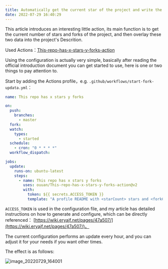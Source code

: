 ```yaml
---
title: Automatically get the current star of the project and write the fork to the Description
date: 2022-07-29 16:40:29
---
```


This article introduces an interesting little action, its main function is to get the current number of stars and forks of the project, and then overlay these two data into the project's Descrition.

Used Actions：[This-repo-has-x-stars-y-forks-action](https://github.com/ouuan/This-repo-has-x-stars-y-forks-action)

Using the configuration is actually very simple, basically after reading the official introduction document you can get started to use, here is one or two things to pay attention to.

Start by adding the Actions profile，e.g. `.github/workflows/start-fork-updata.yml`：

```yml
name: This repo has x stars y forks

on:
  push:
    branches:
      - master
  fork:
  watch:
    types:
      - started
  schedule:
    - cron: "0 * * * *"
  workflow_dispatch:

jobs:
  update:
    runs-on: ubuntu-latest
    steps:
      - name: This repo has x stars y forks
        uses: ouuan/This-repo-has-x-stars-y-forks-action@v2
        with:
          token: ${{ secrets.ACCESS_TOKEN }}
          template: "A profile README with <starCount> stars and <forkCount> forks 🌟"
```

`ACCESS_TOKEN` is used in the configuration file, and my article has detailed instructions on how to generate and configure, which can be directly referenced： [https://wiki.eryajf.net/pages/47a507/](https://wiki.eryajf.net/pages/47a507/)。

The current configuration performs an update every hour, and you can adjust it for your needs if you want other times.

The effect is as follows:

![image_20220729_164001](https://cdn.jsdelivr.net/gh/eryajf/tu/img/image_20220729_164001.png)
